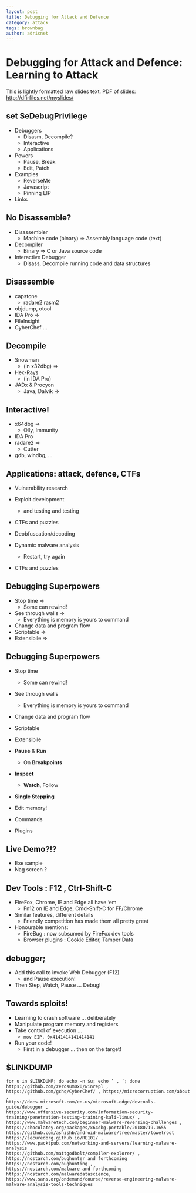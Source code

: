 ```yaml
---
layout: post
title: Debugging for Attack and Defence
category: attack
tags: brownbag
author: adricnet
---
```


# Debugging for Attack and Defence: Learning to Attack

This is lightly formatted raw slides text. PDF of slides: http://dfirfiles.net/myslides/

## set SeDebugPrivilege
* Debuggers
  * Disasm, Decompile?
  * Interactive
  * Applications
* Powers
  * Pause, Break
  * Edit, Patch
* Examples
  * ReverseMe 
  * Javascript
  * Pinning EIP
* Links
  
## No Disassemble?
* Disassembler
  * Machine code (binary) => Assembly language code (text)
* Decompiler
  * Binary => C or Java source code 
* Interactive Debugger
  * Disass, Decompile running code and data structures

## Disassemble
* capstone 
  * radare2 rasm2
* objdump,  otool 
* IDA Pro 		=>
* FileInsight
* CyberChef
…

## Decompile

* Snowman
  * (in x32dbg)      =>
* Hex-Rays 
  * (in IDA Pro)
* JADx & Procyon
  * Java, Dalvik      =>

## Interactive!
* x64dbg 		=> 
  * Olly, Immunity
* IDA Pro
* radare2 		=>
  * Cutter
* gdb, windbg, …

## Applications: attack, defence, CTFs
* Vulnerability research
* Exploit development
  * and testing and testing
* CTFs and puzzles

* Deobfuscation/decoding
* Dynamic malware analysis
  * Restart, try again
* CTFs and puzzles

## Debugging Superpowers
* Stop time                    =>
  * Some can rewind!  
* See through walls            =>
  * Everything is memory is yours to command
* Change data and program flow
* Scriptable       =>
* Extensibile  =>

## Debugging Superpowers
* Stop time                    
  * Some can rewind!  
* See through walls           
  * Everything is memory is yours to command
* Change data and program flow
* Scriptable       
* Extensibile

* **Pause** & **Run**
  * On **Breakpoints**
* **Inspect**
  * **Watch**, Follow
* **Single Stepping**
* Edit memory!
* Commands
* Plugins

## Live Demo?!?
* Exe sample
* Nag screen ?
 
## Dev Tools : F12 , Ctrl-Shift-C
* FireFox, Chrome, IE and Edge all have ‘em
  * Fn12 on IE and Edge, Cmd-Shift-C for FF/Chrome
* Similar features, different details
  * Friendly competition has made them all pretty great
* Honourable mentions:
  * FireBug : now subsumed by FireFox dev tools
  * Browser plugins : Cookie Editor, Tamper Data

## debugger;
* Add this call to invoke Web Debugger (F12)
  * and Pause execution!
* Then Step, Watch, Pause … Debug!

## Towards sploits!
* Learning to crash software … deliberately
* Manipulate program memory and registers
* Take control of execution …
  * ```mov EIP, 0x4141414141414141```
* Run your code!
  * First in a debugger … then on the target!

## $LINKDUMP
```
for u in $LINKDUMP; do echo -n $u; echo ‘ , ‘; done
https://github.com/zerosum0x0/winrepl , 
https://github.com/gchq/CyberChef/ , https://microcorruption.com/about ,
https://docs.microsoft.com/en-us/microsoft-edge/devtools-guide/debugger ,
https://www.offensive-security.com/information-security-training/penetration-testing-training-kali-linux/ , https://www.malwaretech.com/beginner-malware-reversing-challenges , 
https://chocolatey.org/packages/x64dbg.portable/20180719.1655 
https://github.com/ashishb/android-malware/tree/master/towelroot
https://securedorg.github.io/RE101/ , 
https://www.packtpub.com/networking-and-servers/learning-malware-analysis ,
https://github.com/mattgodbolt/compiler-explorer/ , 
https://nostarch.com/bughunter and forthcoming https://nostarch.com/bughunting ,
https://nostarch.com/malware and forthcoming https://nostarch.com/malwaredatascience,
https://www.sans.org/ondemand/course/reverse-engineering-malware-malware-analysis-tools-techniques 
```
